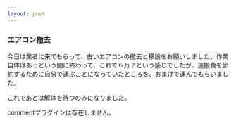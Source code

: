 ```yaml
---
layout: post
---
```

<h3>エアコン撤去</h3>
<p>今日は業者に来てもらって、古いエアコンの撤去と移設をお願いしました。作業自体はあっという間に終わって、これで６万？という感じでしたが、運搬費を節約するために自分で運ぶことになっていたところを、おまけで運んでもらいました。</p>
<p>これであとは解体を待つのみになりました。</p>
<p><span class="error">commentプラグインは存在しません。</span> </p>
